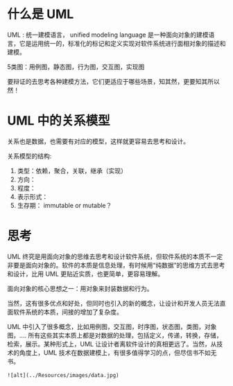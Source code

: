 ﻿# 什么是 UML
UML : 统一建模语言， unified modeling language
是一种面向对象的建模语言，它是运用统一的，标准化的标记和定义实现对软件系统进行面相对象的描述和建模。

5类图：用例图，静态图，行为图，交互图，实现图

要辩证的去思考各种建模方法，它们更适应于哪些场景，知其然，更要知其所以然！

# UML 中的关系模型

关系也是数据，也需要有对应的模型，这样就更容易去思考和设计。

关系模型的结构:
1. 类型：依赖，聚合，关联，继承（实现）
2. 方向：
3. 程度：
4. 表示形式：
5. 生存期： immutable or mutable？

# 思考

UML 终究是用面向对象的思维去思考和设计软件系统，但软件系统的本质不一定非要是面向对象的。软件的本质是信息处理，有时候用“纯数据”的思维方式去思考和设计，比用 UML 更贴近实质，也更简单，更容易理解。

面向对象的核心思想之一：用对象来封装数据和行为。

当然，这有很多优点和好处，但同时也引入的新的概念，让设计和开发人员无法直面软件系统的本质，间接的增加了复杂度。

UML 中引入了很多概念，比如用例图，交互图，时序图，状态图，类图，对象图，.... 所有这些其实本质上都是对数据的处理，包括定义，传递，转换，存储，检索，展示。某种形式上，UML 让设计者离软件设计的真相更远了。当然，从技术的角度上，UML 技术在数据建模上，有很多值得学习的点，但尽信书不如无书。

	![alt](../Resources/images/data.jpg)
